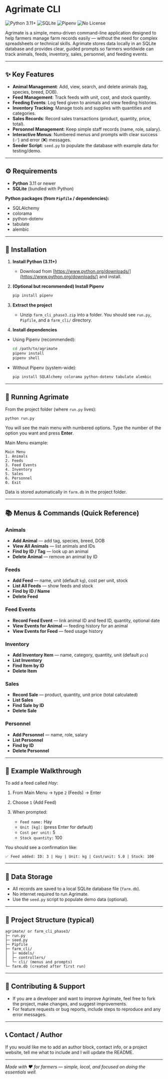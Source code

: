 # Agrimate CLI

![Python 3.11+](https://img.shields.io/badge/python-3.11%2B-blue)
![SQLite](https://img.shields.io/badge/database-SQLite-lightgrey)
![Pipenv](https://img.shields.io/badge/dependencies-Pipenv-green)
![No License](https://img.shields.io/badge/license-none-lightgrey)

Agrimate is a simple, menu-driven command-line application designed to help farmers manage farm records easily — without the need for complex spreadsheets or technical skills. Agrimate stores data locally in an SQLite database and provides clear, guided prompts so farmers worldwide can track animals, feeds, inventory, sales, personnel, and feeding events.

---

## ✨ Key Features

* **Animal Management**: Add, view, search, and delete animals (tag, species, breed, DOB).
* **Feed Management**: Track feeds with unit, cost, and stock quantity.
* **Feeding Events**: Log feed given to animals and view feeding histories.
* **Inventory Tracking**: Manage tools and supplies with quantities and categories.
* **Sales Records**: Record sales transactions (product, quantity, price, total).
* **Personnel Management**: Keep simple staff records (name, role, salary).
* **Interactive Menus**: Numbered menus and prompts with clear success (✅) and error (❌) messages.
* **Seeder Script**: `seed.py` to populate the database with example data for testing/demo.

---

## ⚙️ Requirements

* **Python** 3.11 or newer
* **SQLite** (bundled with Python)

**Python packages (from `Pipfile` / dependencies):**

* SQLAlchemy
* colorama
* python-dotenv
* tabulate
* alembic

---

## 🧭 Installation

1. **Install Python (3.11+)**

   * Download from [https://www.python.org/downloads/](https://www.python.org/downloads/) and install.

2. **(Optional but recommended) Install Pipenv**

   ```bash
   pip install pipenv
   ```

3. **Extract the project**

   * Unzip `farm_cli_phase3.zip` into a folder. You should see `run.py`, `Pipfile`, and a `farm_cli/` directory.

4. **Install dependencies**

* Using Pipenv (recommended):

  ```bash
  cd /path/to/agrimate
  pipenv install
  pipenv shell
  ```

* Without Pipenv (system-wide):

  ```bash
  pip install SQLAlchemy colorama python-dotenv tabulate alembic
  ```

---

## 🚀 Running Agrimate

From the project folder (where `run.py` lives):

```bash
python run.py
```

You will see the main menu with numbered options. Type the number of the option you want and press **Enter**.

Main Menu example:

```
Main Menu
1. Animals
2. Feeds
3. Feed Events
4. Inventory
5. Sales
6. Personnel
0. Exit
```

Data is stored automatically in `farm.db` in the project folder.

---

## 📚 Menus & Commands (Quick Reference)

### Animals

* **Add Animal** — add tag, species, breed, DOB
* **View All Animals** — list animals and IDs
* **Find by ID / Tag** — look up an animal
* **Delete Animal** — remove an animal by ID

### Feeds

* **Add Feed** — name, unit (default `kg`), cost per unit, stock
* **List All Feeds** — show feeds and stock
* **Find by ID / Name**
* **Delete Feed**

### Feed Events

* **Record Feed Event** — link animal ID and feed ID, quantity, optional date
* **View Events for Animal** — feeding history for an animal
* **View Events for Feed** — feed usage history

### Inventory

* **Add Inventory Item** — name, category, quantity, unit (default `pcs`)
* **List Inventory**
* **Find Item by ID**
* **Delete Item**

### Sales

* **Record Sale** — product, quantity, unit price (total calculated)
* **List Sales**
* **Find Sale by ID**
* **Delete Sale**

### Personnel

* **Add Personnel** — name, role, salary
* **List Personnel**
* **Find by ID**
* **Delete Personnel**

---

## 🧾 Example Walkthrough

To add a feed called *Hay*:

1. From Main Menu → type `2` (Feeds) → Enter
2. Choose `1` (Add Feed)
3. When prompted:

   * `Feed name:` Hay
   * `Unit [kg]:` (press Enter for default)
   * `Cost per unit:` 5
   * `Stock quantity:` 100

You should see a confirmation like:

```
✅ Feed added: ID: 3 | Hay | Unit: kg | Cost/unit: 5.0 | Stock: 100
```

---

## 💾 Data Storage

* All records are saved to a local SQLite database file (`farm.db`).
* No internet required to run Agrimate.
* Use the `seed.py` script to populate demo data (optional).

---

## 🧩 Project Structure (typical)

```
agrimate/ or farm_cli_phase3/
├─ run.py
├─ seed.py
├─ Pipfile
├─ farm_cli/
│  ├─ models/
│  ├─ controllers/
│  └─ cli/ (menus and prompts)
└─ farm.db (created after first run)
```

---

## 🤝 Contributing & Support

* If you are a developer and want to improve Agrimate, feel free to fork the project, make changes, and suggest improvements.
* For feature requests or bug reports, include steps to reproduce and any error messages.

---

## 📞 Contact / Author

If you would like me to add an author block, contact info, or a project website, tell me what to include and I will update the README.

---

*Made with ❤️ for farmers — simple, local, and focused on doing the essentials well.*
